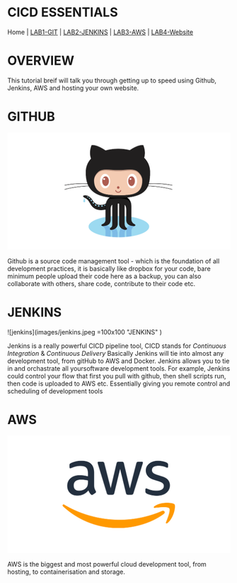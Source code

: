 # CICD ESSENTIALS

Home |
[LAB1-GIT](LAB1-GIT/README.md) |
[LAB2-JENKINS](LAB2-JENKINS/README.md) |
[LAB3-AWS](LAB3-AWS/README.md) |
[LAB4-Website](LAB4-Website/README.md)


# OVERVIEW

This tutorial breif will talk you through getting up to speed using Github, Jenkins, AWS and hosting your own website. 

# GITHUB

![git](images/github.png "Github")

Github is a source code management tool - which is the foundation of all development practices, it is basically like dropbox for your code, bare minimum people upload their code here as a backup, you can also collaborate with others, share code, contribute to their code etc. 


# JENKINS

![jenkins](images/jenkins.jpeg =100x100 "JENKINS" )

Jenkins is a really powerful CICD pipeline tool, CICD stands for *Continuous Integration* & *Continuous Delivery* Basically Jenkins will tie into almost any development tool, from gitHub to AWS and Docker. Jenkins allows you to tie in and orchastrate all yoursoftware development tools. For example, Jenkins could control your flow that first you pull with github, then shell scripts run, then code is uploaded to AWS etc. Essentially giving you remote control and scheduling of development tools  

# AWS
![AWS](images/AWS.png "AWS")


AWS is the biggest and most powerful cloud development tool, from hosting, to containerisation and storage. 